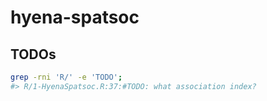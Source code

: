 
# hyena-spatsoc

## TODOs

``` bash
grep -rni 'R/' -e 'TODO';
#> R/1-HyenaSpatsoc.R:37:#TODO: what association index?
```
